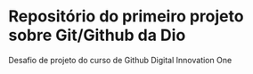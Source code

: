 # Repositório do primeiro projeto sobre Git/Github da Dio
Desafio de projeto do curso de Github Digital Innovation One
